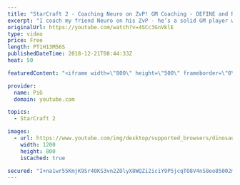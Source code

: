 ```yaml
---
title: "StarCraft 2 - Coaching Neuro on ZvP! GM Coaching - DEFINE and REFINE all the details"
excerpt: "I coach my friend Neuro on his ZvP - he’s a solid GM player who’s had a recent downswing so we help discuss the matchup and how he can define his play in greater detail, and then work on refining the details  -- Watch live at https://www.twitch.tv/x5_pig"
originalUrl: https://youtube.com/watch?v=4SCc3GnVklE
type: video
price: Free
length: PT1H13M56S
publishedDateTime: 2018-12-21T08:44:33Z
heat: 50

featuredContent: "<iframe width=\"800\" height=\"500\" frameborder=\"0\" src=\"https://www.youtube.com/embed/4SCc3GnVklE\" allow=\"accelerometer; autoplay; encrypted-media; gyroscope; picture-in-picture\" allowfullscreen></iframe>"

provider:
  name: PiG
  domain: youtube.com

topics:
  - StarCraft 2

images:
  - url: https://www.youtube.com/img/desktop/supported_browsers/dinosaur.png
    width: 1200
    height: 800
    isCached: true

secured: "I+na1wr55KmjK9Sr40KS3vn2ZOlyX8WQZi2iciY9P5jcqTO8V4nS8eo85002mfNSkMUe68A+A33EBacO825hA8E9AhMr6zZcGukJn6tdzHgJGeg6uEdiULNx8uzK4FCYFLn5j47fFwU1Rt4gI7JOXCeYJK3T+jQh0KSsjbakygs4BvUz6tVXlc6Ocnb/P6drVg2VDZ2cLs42uIHMJ4BarptyVSEU//dD1+p43Q/lHv2akDuVq6FR5yf3aQkba8dgQ0hDWbpcx3eq+E5qpSZIJG+Sm1jLvUcNc3XlRLqXUUiHva7TJlXkzwipaQhJ5XYReITomwL00oQebClvgso+Vku+VIqa7BsIKEoRelRTcl9LS0pA4aOSbsGovU0FxAZ5gqktcjRKEKT2e8HqXpxfb9XKAH3IP1K36P872xTRpP4=;vf6KvYcVCbSBPqGU8z/U0g=="
---
```


